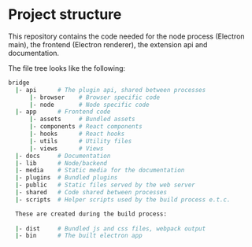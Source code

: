 # Project structure

This repository contains the code needed for the node process (Electron main), the frontend (Electron renderer), the extension api and documentation.

The file tree looks like the following:
```sh
bridge
  |- api      # The plugin api, shared between processes
      |- browser    # Browser specific code
      |- node       # Node specific code
  |- app      # Frontend code
      |- assets     # Bundled assets
      |- components # React components
      |- hooks      # React hooks
      |- utils      # Utility files
      |- views      # Views
  |- docs     # Documentation
  |- lib      # Node/backend
  |- media    # Static media for the documentation
  |- plugins  # Bundled plugins
  |- public   # Static files served by the web server
  |- shared   # Code shared between processes
  |- scripts  # Helper scripts used by the build process e.t.c. 

  These are created during the build process:
  
  |- dist     # Bundled js and css files, webpack output
  |- bin      # The built electron app
```